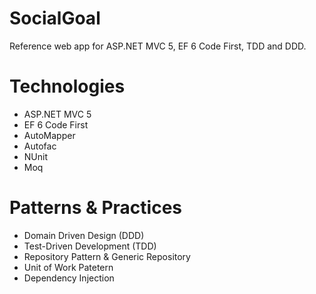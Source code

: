 SocialGoal
==========
Reference web app for ASP.NET MVC 5, EF 6 Code First, TDD and DDD. 

Technologies
============
* ASP.NET MVC 5
* EF 6 Code First 
* AutoMapper
* Autofac
* NUnit
* Moq

Patterns & Practices
===================
* Domain Driven Design (DDD)
* Test-Driven Development (TDD)
* Repository Pattern & Generic Repository
* Unit of Work Patetern
* Dependency Injection

 

